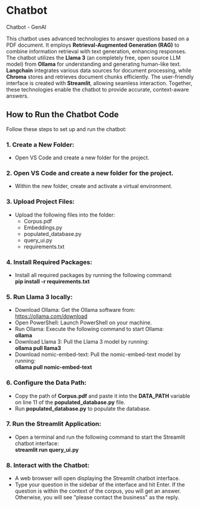 # Chatbot
Chatbot - GenAI  

This chatbot uses advanced technologies to answer questions based on a PDF document. It employs **Retrieval-Augmented Generation (RAG)** to combine information retrieval with text generation, enhancing responses. The chatbot utilizes the **Llama 3** (an completely free, open source LLM model) from **Ollama** for understanding and generating human-like text. **Langchain** integrates various data sources for document processing, while **Chroma** stores and retrieves document chunks efficiently. The user-friendly interface is created with **Streamlit**, allowing seamless interaction. Together, these technologies enable the chatbot to provide accurate, context-aware answers.<br>

## How to Run the Chatbot Code  
Follow these steps to set up and run the chatbot:  

### 1. Create a New Folder:  
 * Open VS Code and create a new folder for the project.

### 2. Open VS Code and create a new folder for the project.  
 * Within the new folder, create and activate a virtual environment.

### 3. Upload Project Files:

  * Upload the following files into the folder:
    * Corpus.pdf
    * Embeddings.py
    * populated_database.py
    * query_ui.py
    * requirements.txt

### 4. Install Required Packages:
 * Install all required packages by running the following command:<br>
   **pip install -r requirements.txt**

### 5. Run Llama 3 locally:  
 * Download Ollama: Get the Ollama software from: https://ollama.com/download
 * Open PowerShell: Launch PowerShell on your machine.
 * Run Ollama: Execute the following command to start Ollama:<br>
   **ollama**
 * Download Llama 3: Pull the Llama 3 model by running:<br>
   **ollama pull llama3**
 * Download nomic-embed-text: Pull the nomic-embed-text model by running:<br>
   **ollama pull nomic-embed-text**
   
### 6. Configure the Data Path:
 * Copy the path of **Corpus.pdf** and paste it into the **DATA_PATH** variable on line 11 of      the **populated_database.py** file.
 * Run **populated_database.py** to populate the database.

### 7. Run the Streamlit Application:
 * Open a terminal and run the following command to start the Streamlit chatbot interface:<br>
   **streamlit run query_ui.py**

### 8. Interact with the Chatbot:
 * A web browser will open displaying the Streamlit chatbot interface.
 * Type your question in the sidebar of the interface and hit Enter. If the question is within     the context of the corpus, you will get an answer. Otherwise, you will see "please contact      the business" as the reply.
 

